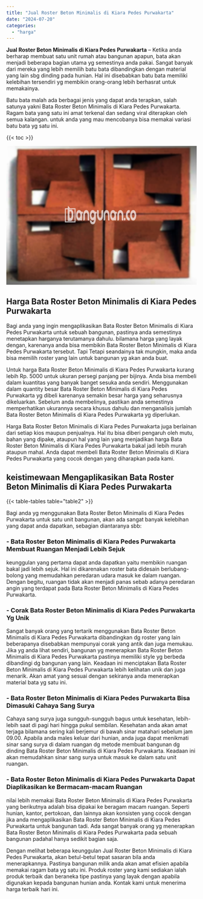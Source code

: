 ```yaml
---
title: "Jual Roster Beton Minimalis di Kiara Pedes Purwakarta"
date: "2024-07-20"
categories: 
  - "harga"
---
```


**Jual Roster Beton Minimalis di Kiara Pedes Purwakarta** – Ketika anda berharap membuat satu unit rumah atau bangunan apapun, bata akan menjadi beberapa bagian utama yg semestinya anda pakai. Sangat banyak dari mereka yang lebih memilih batu bata dibandingkan dengan material yang lain sbg dinding pada hunian. Hal ini disebabkan batu bata memiliki kelebihan tersendiri yg membikin orang-orang lebih berhasrat untuk memakainya.

Batu bata malah ada berbagai jenis yang dapat anda terapkan, salah satunya yakni Bata Roster Beton Minimalis di Kiara Pedes Purwakarta. Ragam bata yang satu ini amat terkenal dan sedang viral diterapkan oleh semua kalangan. untuk anda yang mau mencobanya bisa memakai variasi batu bata yg satu ini.

{{< toc >}}

![Jual Roster Beton Minimalis di Kiara Pedes Purwakarta](/images/bata-roster-minimalis-14.png)

## Harga Bata Roster Beton Minimalis di Kiara Pedes Purwakarta

Bagi anda yang ingin mengaplikasikan Bata Roster Beton Minimalis di Kiara Pedes Purwakarta untuk sebuah bangunan, pastinya anda semestinya menetapkan harganya terutamanya dahulu. bilamana harga yang layak dengan, karenanya anda bisa membikin Bata Roster Beton Minimalis di Kiara Pedes Purwakarta tersebut. Tapi Tetapi seandainya tak mungkin, maka anda bisa memilih roster yang lain untuk bangunan yg akan anda buat.

Untuk harga Bata Roster Beton Minimalis di Kiara Pedes Purwakarta kurang lebih Rp. 5000 untuk ukuran persegi panjang per bijinya. Anda bisa membeli dalam kuantitas yang banyak banget sesuka anda sendiri. Menggunakan dalam quantity besar Bata Roster Beton Minimalis di Kiara Pedes Purwakarta yg dibeli karenanya semakin besar harga yang seharusnya dikeluarkan. Sebelum anda membelinya, pastikan anda semestinya memperhatikan ukurannya secara khusus dahulu dan menganalisis jumlah Bata Roster Beton Minimalis di Kiara Pedes Purwakarta yg diperlukan.

Harga Bata Roster Beton Minimalis di Kiara Pedes Purwakarta juga berlainan dari setiap kios maupun penjualnya. Hal itu bisa diberi pengaruh oleh mutu, bahan yang dipake, ataupun hal yang lain yang menjadikan harga Bata Roster Beton Minimalis di Kiara Pedes Purwakarta bakal jadi lebih murah ataupun mahal. Anda dapat membeli Bata Roster Beton Minimalis di Kiara Pedes Purwakarta yang cocok dengan yang diharapkan pada kami.

## keistimewaan Mengaplikasikan Bata Roster Beton Minimalis di Kiara Pedes Purwakarta

{{< table-tables table="table2" >}}

Bagi anda yg menggunakan Bata Roster Beton Minimalis di Kiara Pedes Purwakarta untuk satu unit bangunan, akan ada sangat banyak kelebihan yang dapat anda dapatkan, sebagian diantaranya sbb:

### \- Bata Roster Beton Minimalis di Kiara Pedes Purwakarta Membuat Ruangan Menjadi Lebih Sejuk

keunggulan yang pertama dapat anda dapatkan yaitu membikin ruangan bakal jadi lebih sejuk. Hal ini dikarenakan roster bata didesain berlubang-bolong yang memudahkan peredaran udara masuk ke dalam ruangan. Dengan begitu, ruangan tidak akan menjadi panas sebab adanya peredaran angin yang terdapat pada Bata Roster Beton Minimalis di Kiara Pedes Purwakarta.

### \- Corak Bata Roster Beton Minimalis di Kiara Pedes Purwakarta Yg Unik

Sangat banyak orang yang tertarik menggunakan Bata Roster Beton Minimalis di Kiara Pedes Purwakarta dibandingkan dg roster yang lain beberapanya disebabkan mempunyai corak yang antik dan juga memukau. Jika yg anda lihat sendiri, bangunan yg menerapkan Bata Roster Beton Minimalis di Kiara Pedes Purwakarta pastinya memiliki style yg berbeda dibandingi dg bangunan yang lain. Keadaan ini menciptakan Bata Roster Beton Minimalis di Kiara Pedes Purwakarta lebih kelihatan unik dan juga menarik. Akan amat yang sesuai dengan sekiranya anda menerapkan material bata yg satu ini.

### \- Bata Roster Beton Minimalis di Kiara Pedes Purwakarta Bisa Dimasuki Cahaya Sang Surya

Cahaya sang surya juga sungguh-sungguh bagus untuk kesehatan, lebih-lebih saat di pagi hari hingga pukul sembilan. Kesehatan anda akan amat terjaga bilamana sering kali berjemur di bawah sinar matahari sebelum jam 09.00. Apabila anda males keluar dari hunian, anda juga dapat menikmati sinar sang surya di dalam ruangan dg metode membuat bangunan dg dinding Bata Roster Beton Minimalis di Kiara Pedes Purwakarta. Keadaan ini akan memudahkan sinar sang surya untuk masuk ke dalam satu unit ruangan.

### \- Bata Roster Beton Minimalis di Kiara Pedes Purwakarta Dapat Diaplikasikan ke Bermacam-macam Ruangan

nilai lebih memakai Bata Roster Beton Minimalis di Kiara Pedes Purwakarta yang berikutnya adalah bisa dipakai ke beragam macam ruangan. Seperti hunian, kantor, pertokoan, dan lainnya akan konsisten yang cocok dengan jika anda mengaplikasikan Bata Roster Beton Minimalis di Kiara Pedes Purwakarta untuk bangunan tadi. Ada sangat banyak orang yg menerapkan Bata Roster Beton Minimalis di Kiara Pedes Purwakarta pada sebuah bangunan padahal hanya sedikit bagian saja.

Dengan melihat beberapa keunggulan Jual Roster Beton Minimalis di Kiara Pedes Purwakarta, akan betul-betul tepat sasaran bila anda menerapkannya. Pastinya bangunan milik anda akan amat efisien apabila memakai ragam bata yg satu ini. Produk roster yang kami sediakan ialah produk terbaik dan beraneka tipe pastinya yang layak dengan apabila digunakan kepada bangunan hunian anda. Kontak kami untuk menerima harga terbaik hari ini.
